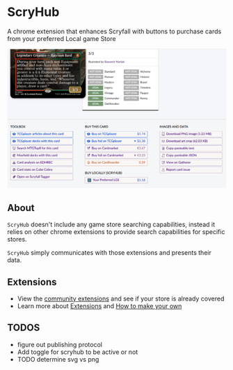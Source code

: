 # ScryHub

A chrome extension that enhances Scryfall with buttons to purchase cards from your preferred Local game Store

![](./docs/imgs/scryhub_overview.png)

## About

`ScryHub` doesn't include any game store searching capabilities, instead it relies on other chrome extensions to provide
search capabilities for specific stores.

`ScryHub` simply communicates with those extensions and presents their data.

## Extensions

* View the [community extensions](./extension-registry/README.md) and see if your store is already covered
* Learn more about [Extensions](./docs/EXTENSIONS.md) and [How to make your own](./docs/EXTENSION_GUIDE.md)


## TODOS

- figure out publishing protocol
- Add toggle for scryhub to be active or not
- TODO determine svg vs png